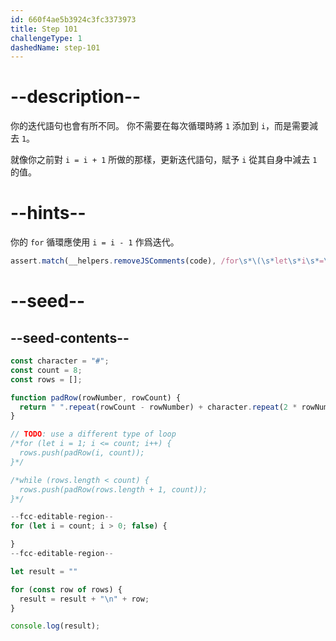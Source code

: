 ```yaml
---
id: 660f4ae5b3924c3fc3373973
title: Step 101
challengeType: 1
dashedName: step-101
---
```


# --description--

你的迭代語句也會有所不同。 你不需要在每次循環時將 `1` 添加到 `i`，而是需要減去 `1`。

就像你之前對 `i = i + 1` 所做的那樣，更新迭代語句，賦予 `i` 從其自身中減去 `1` 的值。

# --hints--

你的 `for` 循環應使用 `i = i - 1` 作爲迭代。

```js
assert.match(__helpers.removeJSComments(code), /for\s*\(\s*let\s*i\s*=\s*count\s*;\s*i\s*>\s*0\s*;\s*i\s*=\s*i\s*-\s*1\s*\)/);
```

# --seed--

## --seed-contents--

```js
const character = "#";
const count = 8;
const rows = [];

function padRow(rowNumber, rowCount) {
  return " ".repeat(rowCount - rowNumber) + character.repeat(2 * rowNumber - 1) + " ".repeat(rowCount - rowNumber);
}

// TODO: use a different type of loop
/*for (let i = 1; i <= count; i++) {
  rows.push(padRow(i, count));
}*/

/*while (rows.length < count) {
  rows.push(padRow(rows.length + 1, count));
}*/

--fcc-editable-region--
for (let i = count; i > 0; false) {

}
--fcc-editable-region--

let result = ""

for (const row of rows) {
  result = result + "\n" + row;
}

console.log(result);
```
